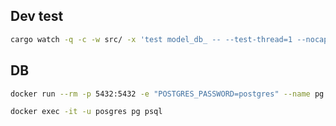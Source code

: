 ## Dev test
```sh
cargo watch -q -c -w src/ -x 'test model_db_ -- --test-thread=1 --nocapture'
```

## DB

```sh
docker run --rm -p 5432:5432 -e "POSTGRES_PASSWORD=postgres" --name pg postgres:14

docker exec -it -u posgres pg psql
```